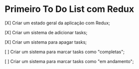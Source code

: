 # Primeiro To Do List com Redux

[X] Criar um estado geral da aplicação com Redux;

[X] Criar um sistema de adicionar tasks;

[X] Criar um sistema para apagar tasks;

[ ] Criar um sistema para marcar tasks como "completas";

[ ] Criar um sistema para marcar tasks como "em andamento";

